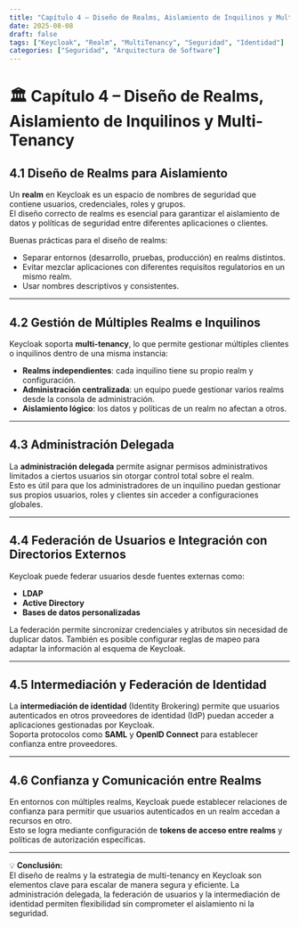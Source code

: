 ```yaml
---
title: "Capítulo 4 – Diseño de Realms, Aislamiento de Inquilinos y Multi-Tenancy"
date: 2025-08-08
draft: false
tags: ["Keycloak", "Realm", "MultiTenancy", "Seguridad", "Identidad"]
categories: ["Seguridad", "Arquitectura de Software"]
---
```


# 🏛️ Capítulo 4 – Diseño de Realms, Aislamiento de Inquilinos y Multi-Tenancy

## 4.1 Diseño de Realms para Aislamiento

Un **realm** en Keycloak es un espacio de nombres de seguridad que contiene usuarios, credenciales, roles y grupos.  
El diseño correcto de realms es esencial para garantizar el aislamiento de datos y políticas de seguridad entre diferentes aplicaciones o clientes.

Buenas prácticas para el diseño de realms:
- Separar entornos (desarrollo, pruebas, producción) en realms distintos.  
- Evitar mezclar aplicaciones con diferentes requisitos regulatorios en un mismo realm.  
- Usar nombres descriptivos y consistentes.

---

## 4.2 Gestión de Múltiples Realms e Inquilinos

Keycloak soporta **multi-tenancy**, lo que permite gestionar múltiples clientes o inquilinos dentro de una misma instancia:

- **Realms independientes**: cada inquilino tiene su propio realm y configuración.  
- **Administración centralizada**: un equipo puede gestionar varios realms desde la consola de administración.  
- **Aislamiento lógico**: los datos y políticas de un realm no afectan a otros.

---

## 4.3 Administración Delegada

La **administración delegada** permite asignar permisos administrativos limitados a ciertos usuarios sin otorgar control total sobre el realm.  
Esto es útil para que los administradores de un inquilino puedan gestionar sus propios usuarios, roles y clientes sin acceder a configuraciones globales.

---

## 4.4 Federación de Usuarios e Integración con Directorios Externos

Keycloak puede federar usuarios desde fuentes externas como:
- **LDAP**  
- **Active Directory**  
- **Bases de datos personalizadas**

La federación permite sincronizar credenciales y atributos sin necesidad de duplicar datos. También es posible configurar reglas de mapeo para adaptar la información al esquema de Keycloak.

---

## 4.5 Intermediación y Federación de Identidad

La **intermediación de identidad** (Identity Brokering) permite que usuarios autenticados en otros proveedores de identidad (IdP) puedan acceder a aplicaciones gestionadas por Keycloak.  
Soporta protocolos como **SAML** y **OpenID Connect** para establecer confianza entre proveedores.

---

## 4.6 Confianza y Comunicación entre Realms

En entornos con múltiples realms, Keycloak puede establecer relaciones de confianza para permitir que usuarios autenticados en un realm accedan a recursos en otro.  
Esto se logra mediante configuración de **tokens de acceso entre realms** y políticas de autorización específicas.

---

💡 **Conclusión:**  
El diseño de realms y la estrategia de multi-tenancy en Keycloak son elementos clave para escalar de manera segura y eficiente. La administración delegada, la federación de usuarios y la intermediación de identidad permiten flexibilidad sin comprometer el aislamiento ni la seguridad.

